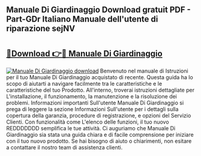 ## Manuale Di Giardinaggio Download gratuit PDF - Part-GDr Italiano Manuale dell'utente di riparazione sejNV

# <h2><a href="http://dfd8qbu.blite.top/?on=Manuale+Di+Giardinaggio">🔗Download 👉🔴 Manuale Di Giardinaggio</a></h2>

[![Manuale Di Giardinaggio download](https://i.imgur.com/lujVjoI.png)](http://dfd8qbu.blite.top/?on=Manuale+Di+Giardinaggio)
Benvenuto nel manuale di Istruzioni per il tuo Manuale Di Giardinaggio acquistato di recente. Questa guida ha lo scopo di aiutarti a navigare facilmente tra le caratteristiche e le caratteristiche del tuo Prodotto. All'interno, troverai istruzioni dettagliate per L'installazione, il funzionamento, la manutenzione e la risoluzione dei problemi. Informazioni importanti Sull'utente Manuale Di Giardinaggio si prega di leggere la sezione Informazioni Sull'utente per i dettagli sulla copertura della garanzia, procedure di registrazione, e opzioni del Servizio Clienti. Con funzionalità come L'elenco delle funzioni, il tuo nuovo REDDDDDDD semplifica le tue attività. Ci auguriamo che Manuale Di Giardinaggio sia stata una guida chiara e di facile comprensione per iniziare con il tuo nuovo prodotto. Se hai bisogno di aiuto o chiarimenti, non esitare a contattare il nostro team di assistenza clienti.
